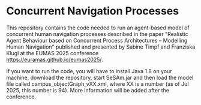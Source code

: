 # Concurrent Navigation Processes

This repository contains the code needed to run an agent-based model of concurrent human navigation processes described in the paper "Realistic Agent Behaviour based on Concurrent Process Architectures – Modelling Human Navigation" published and presented by Sabine Timpf and Franziska Klugl at the EUMAS 2025 conference https://euramas.github.io/eumas2025/.

If you want to run the code, you will have to install Java 1.8 on your machine, download the repository, start SeSAm.jar and then load the model file called campus_objectGraph_vXX.xml, where XX is a number (as of Jul 2025, this number is 94).
More information will be added after the conference.
